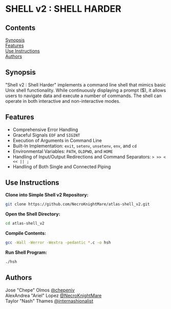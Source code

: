 # SHELL v2 : SHELL HARDER 

## Contents

[Synopsis](#synopsis)<br>
[Features](#features)<br>
[Use Instructions](#use-instructions)<br>
[Authors](#authors)

## Synopsis

"Shell v2 : Shell Harder" implements a command line shell that mimics basic Unix shell functionality. While continuously displaying a prompt ($), it allows users to navigate data and execute a number of commands. The shell can operate in both interactive and non-interactive modes.

## Features

- Comprehensive Error Handling
- Graceful Signals `EOF` and `SIGINT` 
- Execution of Arguments in Command Line
- Built-In Implementation: `exit`, `setenv`, `unsetenv`, `env`, and `cd`
- Environmental Variables: `PATH`, `OLDPWD`, and `HOME`
- Handling of Input/Output Redirections and Command Separators: `> >> < << || ;`
- Handling of Both Single and Connected Piping

## Use Instructions

**Clone into Simple Shell v2 Repository:**

```bash
git clone https://github.com/NecroKnightMare/atlas-shell_v2.git
```

**Open the Shell Directory:**

```bash
cd atlas-shell_v2
```

**Compile Contents:**

```bash
gcc -Wall -Werror -Wextra -pedantic *.c -o hsh
```

**Run Shell Program:**

```bash
./hsh
```

## Authors

Jose "Chepe" Olmos [@chepeniv](https://github.com/chepeniv)<br>
AlexAndrea "Ariel" Lopez [@NecroKnightMare](https://github.com/NecroKnightMare)<br>
Taylor "Nash" Thames [@internashionalist](https://github.com/internashionalist/internashionalist/blob/main/README.md)
